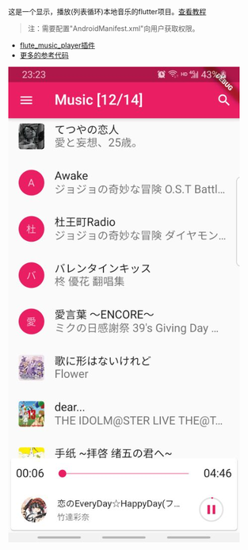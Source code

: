 这是一个显示，播放(列表循环)本地音乐的flutter项目。[查看教程](https://www.youtube.com/watch?v=eWicXD5vkyg)

> 注：需要配置"AndroidManifest.xml"向用户获取权限。

- [flute_music_player插件](https://pub.flutter-io.cn/packages/flute_music_player)
- [更多的参考代码](https://github.com/iampawan/Flutter-Music-Player)

![](./docs/demo.jpg)